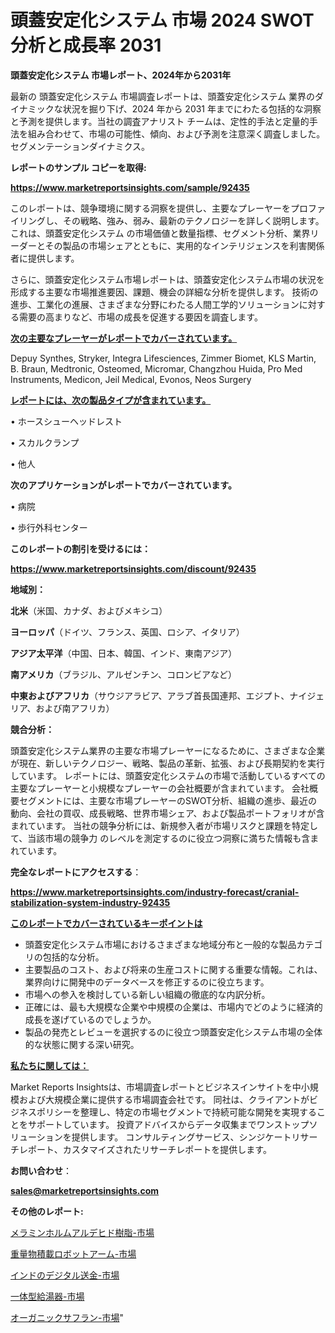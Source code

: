 # 頭蓋安定化システム 市場 2024 SWOT 分析と成長率 2031

<strong>頭蓋安定化システム 市場レポート、2024年から2031年</strong>

最新の 頭蓋安定化システム 市場調査レポートは、頭蓋安定化システム 業界のダイナミックな状況を掘り下げ、2024 年から 2031 年までにわたる包括的な洞察と予測を提供します。当社の調査アナリスト チームは、定性的手法と定量的手法を組み合わせて、市場の可能性、傾向、および予測を注意深く調査しました。 セグメンテーションダイナミクス。



<strong>レポートのサンプル コピーを取得:</strong> <a href=https://www.marketreportsinsights.com/sample/92435>

<strong><u>https://www.marketreportsinsights.com/sample/92435</u></strong></a>

このレポートは、競争環境に関する洞察を提供し、主要なプレーヤーをプロファイリングし、その戦略、強み、弱み、最新のテクノロジーを詳しく説明します。 これは、頭蓋安定化システム の市場価値と数量指標、セグメント分析、業界リーダーとその製品の市場シェアとともに、実用的なインテリジェンスを利害関係者に提供します。

さらに、頭蓋安定化システム市場レポートは、頭蓋安定化システム市場の状況を形成する主要な市場推進要因、課題、機会の詳細な分析を提供します。 技術の進歩、工業化の進展、さまざまな分野にわたる人間工学的ソリューションに対する需要の高まりなど、市場の成長を促進する要因を調査します。



<strong><u>次の主要なプレーヤーがレポートでカバーされています。</u></strong>

Depuy Synthes, Stryker, Integra Lifesciences, Zimmer Biomet, KLS Martin, B. Braun, Medtronic, Osteomed, Micromar, Changzhou Huida, Pro Med Instruments, Medicon, Jeil Medical, Evonos, Neos Surgery



<strong><u><b>レポートには、次の製品タイプが含まれています。</b></u></strong>

• ホースシューヘッドレスト

• スカルクランプ

• 他人



<strong><b>次のアプリケーションがレポートでカバーされています。</b></strong>

• 病院

• 歩行外科センター



<strong><b>このレポートの割引を受けるには：</b></strong><a href=https://www.marketreportsinsights.com/discount/92435>

<strong><u>https://www.marketreportsinsights.com/discount/92435</u></strong></a>



<strong>地域別：</strong>



<strong>北米</strong>（米国、カナダ、およびメキシコ）



<strong>ヨーロッパ</strong>（ドイツ、フランス、英国、ロシア、イタリア）



<strong>アジア太平洋</strong>（中国、日本、韓国、インド、東南アジア）



<strong>南アメリカ</strong>（ブラジル、アルゼンチン、コロンビアなど）



<strong>中東およびアフリカ</strong>（サウジアラビア、アラブ首長国連邦、エジプト、ナイジェリア、および南アフリカ）



<strong>競合分析：</strong>

頭蓋安定化システム業界の主要な市場プレーヤーになるために、さまざまな企業が現在、新しいテクノロジー、戦略、製品の革新、拡張、および長期契約を実行しています。 レポートには、頭蓋安定化システムの市場で活動しているすべての主要なプレーヤーと小規模なプレーヤーの会社概要が含まれています。 会社概要セグメントには、主要な市場プレーヤーのSWOT分析、組織の進歩、最近の動向、会社の買収、成長戦略、世界市場シェア、および製品ポートフォリオが含まれています。 当社の競争分析には、新規参入者が市場リスクと課題を特定して、当該市場の競争力 のレベルを測定するのに役立つ洞察に満ちた情報も含まれています。



<strong>完全なレポートにアクセスする</strong>：

<a href=https://www.marketreportsinsights.com/industry-forecast/cranial-stabilization-system-industry-92435>

<strong><u>https://www.marketreportsinsights.com/industry-forecast/cranial-stabilization-system-industry-92435</u></strong></a>



<strong><u><b>このレポートでカバーされているキーポイントは</b></u></strong>
<ul>
  <li>頭蓋安定化システム市場におけるさまざまな地域分布と一般的な製品カテゴリの包括的な分析。</li>
  <li>主要製品のコスト、および将来の生産コストに関する重要な情報。これは、業界向けに開発中のデータベースを修正するのに役立ちます。</li>
  <li>市場への参入を検討している新しい組織の徹底的な内訳分析。</li>
  <li>正確には、最も大規模な企業や中規模の企業は、市場内でどのように経済的成長を遂げているのでしょうか。</li>
  <li>製品の発売とレビューを選択するのに役立つ頭蓋安定化システム市場の全体的な状態に関する深い研究。</li>
</ul>


<strong><u><b>私たちに関しては：</b></u></strong>

Market Reports Insightsは、市場調査レポートとビジネスインサイトを中小規模および大規模企業に提供する市場調査会社です。 同社は、クライアントがビジネスポリシーを整理し、特定の市場セグメントで持続可能な開発を実現することをサポートしています。 投資アドバイスからデータ収集までワンストップソリューションを提供します。 コンサルティングサービス、シンジケートリサーチレポート、カスタマイズされたリサーチレポートを提供します。



<strong><b>お問い合わせ</b></strong>：

<a href=mailto:sales@marketreportsinsights.com>

<strong><u>sales@marketreportsinsights.com</u></strong></a>



<strong>その他のレポート:</strong>

<a href=https://www.linkedin.com/pulse/メラミンホルムアルデヒド樹脂-市場-2023-swot-分析と成長率-2030-nhfhf/>メラミンホルムアルデヒド樹脂-市場</a>

<a href=https://www.linkedin.com/pulse/重量物積載ロボットアーム-市場-2023-swot-分析と最新イノベーション-2030-pr-news-hub-yrfwf/>重量物積載ロボットアーム-市場</a>

<a href=https://www.linkedin.com/pulse/インドのデジタル送金-市場-2023-新興市場-将来の動向と市場需要-r30if/>インドのデジタル送金-市場</a>

<a href=https://www.linkedin.com/pulse/一体型給湯器-市場-2030-年までの需要に焦点を当てた-2023-年調査レポート-czeef/>一体型給湯器-市場</a>

<a href=https://www.linkedin.com/pulse/オーガニックサフラン-市場-2023-最新の-cagr-および成長分析-m2opf/>オーガニックサフラン-市場</a>"
